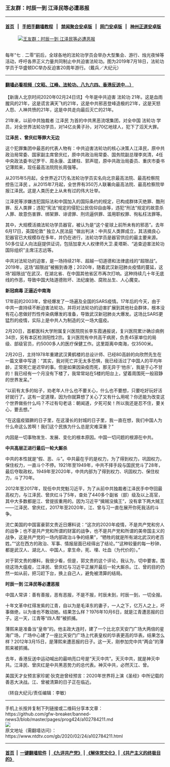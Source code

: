 ### 王友群：时辰一到 江泽民等必遭恶报
------------------------

#### [首页](https://github.com/gfw-breaker/banned-news3/blob/master/README.md) &nbsp;&nbsp;|&nbsp;&nbsp; [手把手翻墙教程](https://github.com/gfw-breaker/guides/wiki) &nbsp;&nbsp;|&nbsp;&nbsp; [禁闻聚合安卓版](https://github.com/gfw-breaker/bn-android) &nbsp;&nbsp;|&nbsp;&nbsp; [网门安卓版](https://github.com/oGate2/oGate) &nbsp;&nbsp;|&nbsp;&nbsp; [神州正道安卓版](https://github.com/SzzdOgate/update) 



<div><div class="featured_image">
 <a href="https://i.ntdtv.com/assets/uploads/2020/02/2019-7-18-washington-dc-falun-gong-parade_10-1-600x400-3.jpg" target="_blank">
  <figure>
   <img alt="王友群：时辰一到 江泽民等必遭恶报" src="https://i.ntdtv.com/assets/uploads/2020/02/2019-7-18-washington-dc-falun-gong-parade_10-1-600x400-3-800x450.jpg"/>
  </figure><br/>
 </a>
 <span class="caption">
  每年“七﹒二零”前后，全球各地的法轮功学员会举办大型集会、游行、烛光夜悼等活动，呼吁各界正义力量共同制止中共迫害法轮功。图为2019年7月18日，法轮功学员于华盛顿DC举办反迫害20周年游行。（戴兵／大纪元）
 </span>
</div>
</div><hr/>

#### [翻墙必看视频（文昭、江峰、法轮功、八九六四、香港反送中...）](https://github.com/gfw-breaker/banned-news3/blob/master/pages/link3.md)

<div><div class="post_content" itemprop="articleBody">
 <p>
  【新唐人北京时间2020年02月24日讯】今年是中共迫害
  <ok href="https://www.ntdtv.com/gb/法轮功.htm">
   法轮功
  </ok>
  21年。这是血雨腥风的21年，这是谎言满天飞的21年，这是中共邪恶登峰造极的21年，这是天怒人怨、人神共愤的21年，这是中共走向最后灭亡的21年。
 </p>
 <p>
  21年来，以前中共独裁者
  <ok href="https://www.ntdtv.com/gb/江泽民.htm">
   江泽民
  </ok>
  为首的中共黑恶流氓集团，对全中国
  <ok href="https://www.ntdtv.com/gb/法轮功.htm">
   法轮功
  </ok>
  学员，对全世界法轮功学员，对14亿炎黄子孙，对70亿地球人，犯下了滔天大罪。
 </p>
 <p>
  <strong>
   <ok href="https://www.ntdtv.com/gb/江泽民.htm">
    江泽民
   </ok>
   、曾庆红等罪大无边
  </strong>
 </p>
 <p>
  这个犯罪集团中最恶的代表人物有：中共迫害法轮功的核心决策人江泽民，原中共政治局常委、国家副主席曾庆红，原中共政治局常委、国务院副总理李岚清，4任中央政法委书记罗干、周永康、孟建柱、郭声琨，原中共政治局委员、重庆市委书记薄熙来，现任最高法院院长周强等。
 </p>
 <p>
  从2015年5月起，全世界近21万名法轮功学员实名向北京最高法院、最高检察院
  <ok href="https://www.ntdtv.com/gb/控告江泽民.htm">
   控告江泽民
  </ok>
  。从2015年7月起，全世界有350万人联署向最高法院、最高检察院举报江泽民。这是人类历史上从未有过的伟大壮举。
 </p>
 <p>
  江泽民等涉嫌违犯国际法和中国加入的国际条约的规定，已构成群体灭绝罪、酷刑罪、反人类罪；违犯“宪法”规定的侵犯公民信仰自由等，违犯“刑法”规定的故意杀人罪、故意伤害罪、绑架罪、诽谤罪、刑讯逼供罪、滥用职权罪、徇私枉法罪等。
 </p>
 <p>
  其中，大规模活摘法轮功学员器官，被认为是“这个星球上前所未有的邪恶”。去年6月17日，英国伦敦“
  <ok href="https://www.ntdtv.com/gb/独立人民法庭.htm">
   独立人民法庭
  </ok>
  ”做出判决：中共反人类罪成立，其活摘良心犯器官已大规模存在多年，并仍在进行，法轮功学员是器官供应的最主要来源。50多位证人向法庭提供证词，包括加拿大人权律师大卫.麦塔斯、“追查迫害法轮功国际组织”主席汪志远等。
 </p>
 <p>
  中共对法轮功的迫害，是一场持续21年、超越一切道德和法律底线的“超限战”。2019年，这场“超限战”被搬到香港；2020年，随着武汉新冠肺炎疫情的蔓延，这场“超限战”在武汉、在湖北省、在中国其他省区市再次打响。这种持续几十年无底线的作恶，导致中国大陆道德败坏、法纪废驰、腐败丛生、人心魔变。
 </p>
 <p>
  <strong>
   <ok href="https://www.ntdtv.com/gb/新冠病毒.htm">
    新冠病毒
   </ok>
   正逼近中南海
  </strong>
 </p>
 <p>
  17年前的2003年，曾经爆发了一场遍及全国的SARS疫情。17年后的今天，由于中共一直持续不断迫害法轮功，并将对法轮功的迫害扩展到其他社会群体，根本没有花心思做好烈性传染病爆发的准备，导致武汉新冠肺炎大爆发。这场比SARS更猛烈的疫情，实际上是中共人为制造的又一场大瘟疫。
 </p>
 <p>
  2月20日，首都医科大学附属复兴医院院长李东霞通报说，复兴医院累计确诊病例34宗，另有本区检测阳性2宗。复兴医院有中共高干病房，负责45家单位的局级、部级官员，约5000多人的医疗保健工作。这里距离中南海，仅3500米。
 </p>
 <p>
  2月20日，主持1978年重建武汉黄鹤楼的总设计师、已经80高龄的向欣然先生在一篇文章中写道：“其实，我对死亡并无太多恐惧，我已经活过了中国人的平均年龄，正常死亡是迟早的事。但是如果因染疫而死，那无异于‘他杀’，我是于心不甘的！我已经有一个月没有下楼了，我常常站在5楼的阳台上，望着周围死一般寂静的世界发呆。”
 </p>
 <p>
  “以前有太多的帖子，劝老年人什么也不要关心，什么也不要想，只要吃好玩好活好就行了。这有一定道理，因为你就算想了关心了又有什么用呢？你还能为改变这个世界做些什么吗？不过有句老话：朝闻道，夕死可矣！所以我还是忍不住，要关心，要去想。”
 </p>
 <p>
  “在这瘟疫猖獗的日子里，在这漫长的封城的日子里，我一直在想，我们中国人为什么命这么苦啊！我们这个民族为什么总是灾难深重？”
 </p>
 <p>
  内因是一切事物发生、发展、变化的根本原因。中国一切问题的根源在中共。
 </p>
 <p>
  <strong>
   中共高层正进行最后一轮大厮杀
  </strong>
 </p>
 <p>
  中共的本性就是“假、恶、斗”。中共最在乎的是权力，为了得到权力，巩固权力，保住权力，一直斗个不停。1921年至1949年，中共不择手段与国民党斗了28年，最后夺取政权。1949年至2020年，中共内部为了得到权力、巩固权力、保住权力，斗了70年。
 </p>
 <p>
  2012年至2017年，现任中共党魁习近平，为了从前中共独裁者江泽民手中夺回最高权力，与江泽民、曾庆红斗了5年，查处了440多个副省（部）级及以上高官，其中大多数都是江、曾提拔重用的。因为习近平“擒贼没擒王”，没有拿下两大贼王——江泽民、曾庆红，2017年至2020年，江、曾与习一直在展开你死我活的斗争。
 </p>
 <p>
  流亡美国的中国富豪郭文贵近日爆料说：“这次的2020年疫情，不是共产党和穷人的战争；也不是共产党和所谓的财富的战争，也不是共产党和所谓的美帝国主义的战争，这是共产党的一场内部政治斗争的结果”，“牺牲的就是所有湖北武汉的老百姓。”“这在西方的政治、军事、情报层面已经得出了结论。”“这种较量的每一秒钟，都是武汉人、湖北人、中国人，拿生命，死、埋、吐血（为代价的）。”
 </p>
 <p>
  对于郭文贵的爆料，我很少看，但是，郭文贵的这个评论，我认为，切中要害。围绕这场大瘟疫，江泽民、曾庆红与习近平正展开最后一轮大厮杀。江、曾的目的仍然一如从前，把习赶下台，换上自己人，避免被清算的结局。
 </p>
 <p>
  <strong>
   时辰一到 江泽民等必遭恶报
  </strong>
 </p>
 <p>
  中国人常讲：善有善报，恶有恶报，不是不报，时辰未到，时辰一到，一切全报。
 </p>
 <p>
  十年文革中红得发紫的江青，自以为是毛泽东的妻子，一人之下，亿万人之上，坏事做绝，以为谁也不敢动她。结果怎么样？1976年10月6日，就是江青遭恶报的日子。这一天，江青等“四人帮”被抓捕。
 </p>
 <p>
  薄熙来是准备当“皇帝”的。他主政大连时，建了一个比北京天安门广场大两倍的星海广场，广场中心建了一座比天安门广场上代表皇权的华表更高的华表。结果怎么样？2012年3月15日，是薄熙来遭恶报的日子。这一天，刚参加完中共“两会”的薄熙来被抓捕。
 </p>
 <p>
  去年，香港反送中运动喊出的最响亮口号是“天灭中共”。天灭中共，就是神灭中共。江泽民、曾庆红是中共黑恶势力的总代表。神灭中共，必然灭江、曾。
 </p>
 <p>
  美国天才女预言家珍妮·狄克逊曾经预言：2020年世界将上演《圣经》中所记载的善恶大决战。江、曾被清算的日子正在临近。
 </p>
 <p>
  （转自大纪元/责任编辑：李敏）
 </p>
 <div class="single_ad">
 </div>
</div>
</div>
<hr/>
手机上长按并复制下列链接或二维码分享本文章：<br/>
https://github.com/gfw-breaker/banned-news3/blob/master/pages/prog424/a102784211.md <br/>
<a href='https://github.com/gfw-breaker/banned-news3/blob/master/pages/prog424/a102784211.md'><img src='https://github.com/gfw-breaker/banned-news3/blob/master/pages/prog424/a102784211.md.png'/></a> <br/>
原文地址（需翻墙访问）：https://www.ntdtv.com/gb/2020/02/24/a102784211.html


------------------------
#### [首页](https://github.com/gfw-breaker/banned-news3/blob/master/README.md) &nbsp;|&nbsp; [一键翻墙软件](https://github.com/gfw-breaker/nogfw/blob/master/README.md) &nbsp;| [《九评共产党》](https://github.com/gfw-breaker/9ping.md/blob/master/README.md#九评之一评共产党是什么) | [《解体党文化》](https://github.com/gfw-breaker/jtdwh.md/blob/master/README.md) | [《共产主义的终极目的》](https://github.com/gfw-breaker/gczydzjmd.md/blob/master/README.md)


<img src='http://gfw-breaker.win/banned-news3/pages/prog424/a102784211.md' width='0px' height='0px'/>